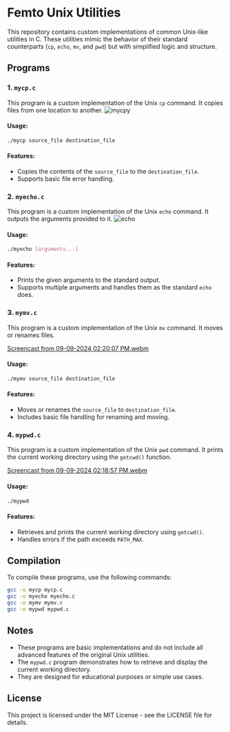 #  Femto Unix Utilities

This repository contains custom implementations of common Unix-like utilities in C. These utilities mimic the behavior of their standard counterparts (`cp`, `echo`, `mv`, and `pwd`) but with simplified logic and structure.

## Programs

### 1. `mycp.c`
This program is a custom implementation of the Unix `cp` command. It copies files from one location to another.
![mycpy](https://github.com/user-attachments/assets/580a4932-6bad-49b8-a440-d3d022e546a9)

#### Usage:
```bash
./mycp source_file destination_file
```

#### Features:
- Copies the contents of the `source_file` to the `destination_file`.
- Supports basic file error handling.

### 2. `myecho.c`
This program is a custom implementation of the Unix `echo` command. It outputs the arguments provided to it.
![echo](https://github.com/user-attachments/assets/0ee147e1-7393-499e-a994-97e3f7bc5194)

#### Usage:
```bash
./myecho [arguments...]
```

#### Features:
- Prints the given arguments to the standard output.
- Supports multiple arguments and handles them as the standard `echo` does.

### 3. `mymv.c`
This program is a custom implementation of the Unix `mv` command. It moves or renames files.

[Screencast from 09-09-2024 02:20:07 PM.webm](https://github.com/user-attachments/assets/814d47cc-c916-445b-9691-787f240ff18f)


#### Usage:
```bash
./mymv source_file destination_file
```

#### Features:
- Moves or renames the `source_file` to `destination_file`.
- Includes basic file handling for renaming and moving.

### 4. `mypwd.c`
This program is a custom implementation of the Unix `pwd` command. It prints the current working directory using the `getcwd()` function.

[Screencast from 09-09-2024 02:18:57 PM.webm](https://github.com/user-attachments/assets/50c15db9-3153-4baa-a478-e9d88d712875)
#### Usage:

```bash
./mypwd
```

#### Features:
- Retrieves and prints the current working directory using `getcwd()`.
- Handles errors if the path exceeds `PATH_MAX`.

## Compilation
To compile these programs, use the following commands:

```bash
gcc -o mycp mycp.c
gcc -o myecho myecho.c
gcc -o mymv mymv.c
gcc -o mypwd mypwd.c
```

## Notes
- These programs are basic implementations and do not include all advanced features of the original Unix utilities.
- The `mypwd.c` program demonstrates how to retrieve and display the current working directory.
- They are designed for educational purposes or simple use cases.

## License
This project is licensed under the MIT License - see the LICENSE file for details.
